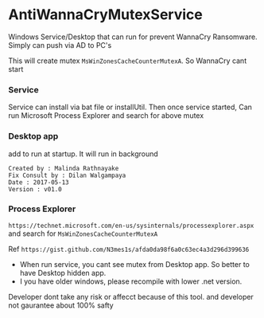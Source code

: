# AntiWannaCryMutexService

Windows Service/Desktop that can run for prevent WannaCry Ransomware. Simply can push via AD to PC's

This will create mutex `MsWinZonesCacheCounterMutexA`. So WannaCry cant start

### Service 
Service can install via bat file or installUtil. Then once service started, Can run Microsoft Process Explorer and search for above mutex

### Desktop app
add to run at startup. It will run in background

  
```
Created by : Malinda Rathnayake
Fix Consult by : Dilan Walgampaya
Date : 2017-05-13
Version : v01.0
```

### Process Explorer
   
`https://technet.microsoft.com/en-us/sysinternals/processexplorer.aspx` and search for `MsWinZonesCacheCounterMutexA`

Ref
`https://gist.github.com/N3mes1s/afda0da98f6a0c63ec4a3d296d399636`

* When run service, you cant see mutex from Desktop app. So better to have Desktop hidden app. 
* I you have older windows, please recompile with lower .net version. 

Developer dont take any risk or affecct because of this tool. and developer not gaurantee about 100% safty
